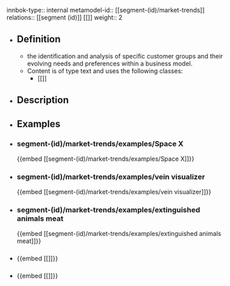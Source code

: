 innbok-type:: internal
metamodel-id:: [[segment-(id)/market-trends]]
relations:: [[segment (id)]] [[]]
weight:: 2

- ## Definition
  - the identification and analysis of specific customer groups and their evolving needs and preferences within a business model.
  - Content is of type text and uses the following classes:
    - [[]]
- ## Description
- ## Examples
- ### segment-(id)/market-trends/examples/Space X
  {{embed [[segment-(id)/market-trends/examples/Space X]]}}
- ### segment-(id)/market-trends/examples/vein visualizer
  {{embed [[segment-(id)/market-trends/examples/vein visualizer]]}}
- ### segment-(id)/market-trends/examples/extinguished animals meat
  {{embed [[segment-(id)/market-trends/examples/extinguished animals meat]]}}
- ### 
  {{embed [[]]}}
- ### 
  {{embed [[]]}}


